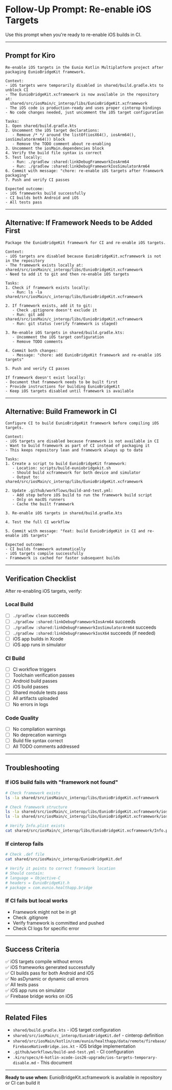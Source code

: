 # Follow-Up Prompt: Re-enable iOS Targets

Use this prompt when you're ready to re-enable iOS builds in CI.

---

## Prompt for Kiro

```
Re-enable iOS targets in the Eunio Kotlin Multiplatform project after packaging EunioBridgeKit framework.

Context:
- iOS targets were temporarily disabled in shared/build.gradle.kts to unblock CI
- The EunioBridgeKit.xcframework is now available in the repository at:
  shared/src/iosMain/c_interop/libs/EunioBridgeKit.xcframework
- The iOS code is production-ready and uses proper cinterop bindings
- No code changes needed, just uncomment the iOS target configuration

Tasks:
1. Open shared/build.gradle.kts
2. Uncomment the iOS target declarations:
   - Remove /* */ around the listOf(iosX64(), iosArm64(), iosSimulatorArm64()) block
   - Remove the TODO comment about re-enabling
3. Uncomment the iosMain.dependencies block
4. Verify the build file syntax is correct
5. Test locally:
   - Run: ./gradlew :shared:linkDebugFrameworkIosArm64
   - Run: ./gradlew :shared:linkDebugFrameworkIosSimulatorArm64
6. Commit with message: "chore: re-enable iOS targets after framework packaging"
7. Push and verify CI passes

Expected outcome:
- iOS frameworks build successfully
- CI builds both Android and iOS
- All tests pass
```

---

## Alternative: If Framework Needs to be Added First

```
Package the EunioBridgeKit framework for CI and re-enable iOS targets.

Context:
- iOS targets are disabled because EunioBridgeKit.xcframework is not in the repository
- The framework exists locally at: shared/src/iosMain/c_interop/libs/EunioBridgeKit.xcframework
- Need to add it to git and then re-enable iOS targets

Tasks:
1. Check if framework exists locally:
   - Run: ls -la shared/src/iosMain/c_interop/libs/EunioBridgeKit.xcframework
   
2. If framework exists, add it to git:
   - Check .gitignore doesn't exclude it
   - Run: git add shared/src/iosMain/c_interop/libs/EunioBridgeKit.xcframework
   - Run: git status (verify framework is staged)
   
3. Re-enable iOS targets in shared/build.gradle.kts:
   - Uncomment the iOS target configuration
   - Remove TODO comments
   
4. Commit both changes:
   - Message: "chore: add EunioBridgeKit framework and re-enable iOS targets"
   
5. Push and verify CI passes

If framework doesn't exist locally:
- Document that framework needs to be built first
- Provide instructions for building EunioBridgeKit
- Keep iOS targets disabled until framework is available
```

---

## Alternative: Build Framework in CI

```
Configure CI to build EunioBridgeKit framework before compiling iOS targets.

Context:
- iOS targets are disabled because framework is not available in CI
- Want to build framework as part of CI instead of packaging it
- This keeps repository lean and framework always up to date

Tasks:
1. Create a script to build EunioBridgeKit framework:
   - Location: scripts/build-euniobridgekit.sh
   - Should build xcframework for both device and simulator
   - Output to: shared/src/iosMain/c_interop/libs/EunioBridgeKit.xcframework

2. Update .github/workflows/build-and-test.yml:
   - Add step before iOS build to run the framework build script
   - Only on macOS runners
   - Cache the built framework

3. Re-enable iOS targets in shared/build.gradle.kts

4. Test the full CI workflow

5. Commit with message: "feat: build EunioBridgeKit in CI and re-enable iOS targets"

Expected outcome:
- CI builds framework automatically
- iOS targets compile successfully
- Framework is cached for faster subsequent builds
```

---

## Verification Checklist

After re-enabling iOS targets, verify:

### Local Build
- [ ] `./gradlew clean` succeeds
- [ ] `./gradlew :shared:linkDebugFrameworkIosArm64` succeeds
- [ ] `./gradlew :shared:linkDebugFrameworkIosSimulatorArm64` succeeds
- [ ] `./gradlew :shared:linkDebugFrameworkIosX64` succeeds (if needed)
- [ ] iOS app builds in Xcode
- [ ] iOS app runs in simulator

### CI Build
- [ ] CI workflow triggers
- [ ] Toolchain verification passes
- [ ] Android build passes
- [ ] iOS build passes
- [ ] Shared module tests pass
- [ ] All artifacts uploaded
- [ ] No errors in logs

### Code Quality
- [ ] No compilation warnings
- [ ] No deprecation warnings
- [ ] Build file syntax correct
- [ ] All TODO comments addressed

---

## Troubleshooting

### If iOS build fails with "framework not found"
```bash
# Check framework exists
ls -la shared/src/iosMain/c_interop/libs/EunioBridgeKit.xcframework

# Check framework structure
ls -la shared/src/iosMain/c_interop/libs/EunioBridgeKit.xcframework/ios-arm64/
ls -la shared/src/iosMain/c_interop/libs/EunioBridgeKit.xcframework/ios-arm64_x86_64-simulator/

# Verify Info.plist exists
cat shared/src/iosMain/c_interop/libs/EunioBridgeKit.xcframework/Info.plist
```

### If cinterop fails
```bash
# Check .def file
cat shared/src/iosMain/c_interop/EunioBridgeKit.def

# Verify it points to correct framework location
# Should contain:
# language = Objective-C
# headers = EunioBridgeKit.h
# package = com.eunio.healthapp.bridge
```

### If CI fails but local works
- Framework might not be in git
- Check .gitignore
- Verify framework is committed and pushed
- Check CI logs for specific error

---

## Success Criteria

✅ iOS targets compile without errors  
✅ iOS frameworks generated successfully  
✅ CI builds pass for both Android and iOS  
✅ No asDynamic or dynamic call errors  
✅ All tests pass  
✅ iOS app runs on simulator  
✅ Firebase bridge works on iOS  

---

## Related Files

- `shared/build.gradle.kts` - iOS target configuration
- `shared/src/iosMain/c_interop/EunioBridgeKit.def` - cinterop definition
- `shared/src/iosMain/kotlin/com/eunio/healthapp/data/remote/firebase/FirebaseNativeBridge.ios.kt` - iOS bridge implementation
- `.github/workflows/build-and-test.yml` - CI configuration
- `.kiro/specs/4-kotlin-xcode-ios26-upgrade/ios-targets-temporary-disable.md` - This document

---

**Ready to use when:** EunioBridgeKit.xcframework is available in repository or CI can build it
